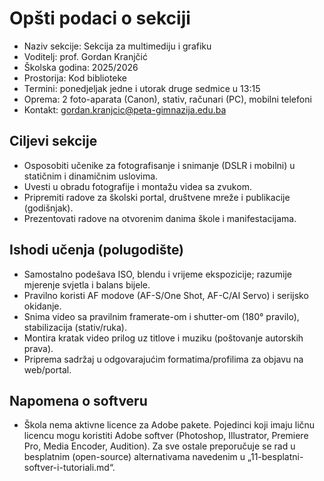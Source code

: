 # Opšti podaci o sekciji

- Naziv sekcije: Sekcija za multimediju i grafiku
- Voditelj: prof. Gordan Kranjčić
- Školska godina: 2025/2026
- Prostorija: Kod biblioteke
- Termini: ponedjeljak jedne i utorak druge sedmice u 13:15
- Oprema: 2 foto-aparata (Canon), stativ, računari (PC), mobilni telefoni
- Kontakt: gordan.kranjcic@peta-gimnazija.edu.ba

## Ciljevi sekcije
- Osposobiti učenike za fotografisanje i snimanje (DSLR i mobilni) u statičnim i dinamičnim uslovima.
- Uvesti u obradu fotografije i montažu videa sa zvukom.
- Pripremiti radove za školski portal, društvene mreže i publikacije (godišnjak).
- Prezentovati radove na otvorenim danima škole i manifestacijama.

## Ishodi učenja (polugodište)
- Samostalno podešava ISO, blendu i vrijeme ekspozicije; razumije mjerenje svjetla i balans bijele.
- Pravilno koristi AF modove (AF-S/One Shot, AF-C/AI Servo) i serijsko okidanje.
- Snima video sa pravilnim framerate-om i shutter-om (180° pravilo), stabilizacija (stativ/ruka).
- Montira kratak video prilog uz titlove i muziku (poštovanje autorskih prava).
- Priprema sadržaj u odgovarajućim formatima/profilima za objavu na web/portal.

## Napomena o softveru
- Škola nema aktivne licence za Adobe pakete. Pojedinci koji imaju ličnu licencu mogu koristiti Adobe softver (Photoshop, Illustrator, Premiere Pro, Media Encoder, Audition). Za sve ostale preporučuje se rad u besplatnim (open-source) alternativama navedenim u „11-besplatni-softver-i-tutoriali.md“.
